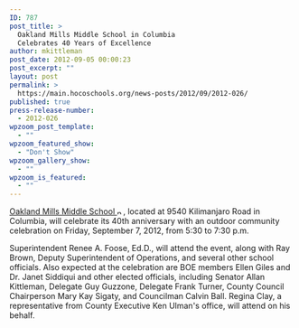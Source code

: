 ```yaml
---
ID: 787
post_title: >
  Oakland Mills Middle School in Columbia
  Celebrates 40 Years of Excellence
author: mkittleman
post_date: 2012-09-05 00:00:23
post_excerpt: ""
layout: post
permalink: >
  https://main.hocoschools.org/news-posts/2012/09/2012-026/
published: true
press-release-number:
  - 2012-026
wpzoom_post_template:
  - ""
wpzoom_featured_show:
  - "Don't Show"
wpzoom_gallery_show:
  - ""
wpzoom_is_featured:
  - ""
---
```

<a href="http://maps.google.com/maps?f=q&amp;hl=en&amp;q=9540+Kilimanjaro+Road,+Columbia,+MD+21045&amp;ie=UTF8&amp;z=15&amp;om=1&amp;iwloc=addr" target="_blank">Oakland Mills Middle School <img alt="new webpage icon" src="http://www.hcpss.org/images/new_webpage.gif" width="11" height="10" align="bottom" border="0" /></a>, located at 9540 Kilimanjaro Road in Columbia, will celebrate its 40th anniversary with an outdoor community celebration on Friday, September 7, 2012, from 5:30 to 7:30 p.m.

Superintendent Renee A. Foose, Ed.D., will attend the event, along with Ray Brown, Deputy Superintendent of Operations, and several other school officials. Also expected at the celebration are BOE members Ellen Giles and Dr. Janet Siddiqui and other elected officials, including Senator Allan Kittleman, Delegate Guy Guzzone, Delegate Frank Turner, County Council Chairperson Mary Kay Sigaty, and Councilman Calvin Ball. Regina Clay, a representative from County Executive Ken Ulman's office, will attend on his behalf.
